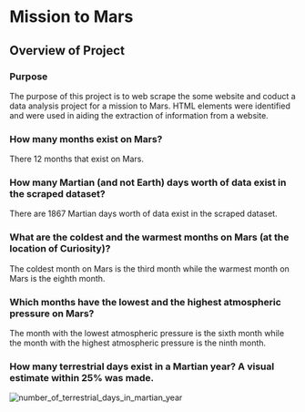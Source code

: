 # Mission to Mars

## Overview of Project

### Purpose
The purpose of this project is to web scrape the some website and coduct a data analysis project for a mission to Mars. HTML elements were identified and were used in aiding the extraction of information from a website.


### How many months exist on Mars?
There 12 months that exist on Mars.

### How many Martian (and not Earth) days worth of data exist in the scraped dataset?
There are 1867 Martian days worth of data exist in the scraped dataset.

### What are the coldest and the warmest months on Mars (at the location of Curiosity)? 
The coldest month on Mars is the third month while the warmest month on Mars is the eighth month.

### Which months have the lowest and the highest atmospheric pressure on Mars? 
The month with the lowest atmospheric pressure is the sixth month while the month with the highest atmospheric pressure is the ninth month.

### How many terrestrial days exist in a Martian year? A visual estimate within 25% was made. 

![number_of_terrestrial_days_in_martian_year](Resources/number_of_terrestrial_days_in_martian_year.png)
